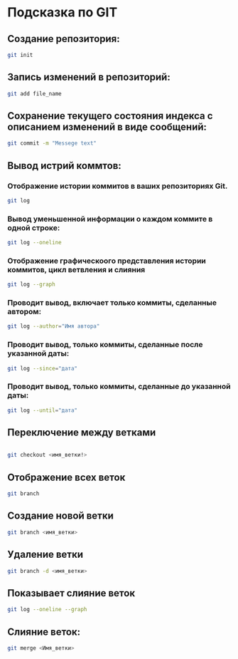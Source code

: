 # Подсказка по GIT

## Создание репозитория:
```sh
git init
```

## Запись изменений в репозиторий:
```sh
git add file_name
```

## Cохранение текущего состояния индекса с описанием изменений в виде сообщений:
```sh
git commit -m "Messege text"
```

## Вывод истрий коммтов:
### Отображение истории коммитов в ваших репозиториях Git.
```sh
git log
```
### Вывод уменьшенной информации о каждом коммите в одной строке:
```sh
git log --oneline
```
### Отображение графическоого представления истории коммитов, цикл ветвления и слияния
```sh
git log --graph
```
### Проводит вывод, включает только коммиты, сделанные автором:
```sh
git log --author="Имя автора"
```

### Проводит вывод, только коммиты, сделанные после указанной даты:
```sh
git log --since="дата"
```

### Проводит вывод, только коммиты, сделанные до указанной даты:
```sh
git log --until="дата"
```

## Переключение между ветками
```sh

git checkout <имя_ветки!>
```

## Отображение всех веток
```sh
git branch
```

## Создание новой ветки
```sh
git branch <имя_ветки>
```


## Удаление ветки
```sh
git branch -d <имя_ветки>
```

## Показывает слияние веток
```sh
git log --oneline --graph
```
## Слияние веток:
```sh
git merge <Имя_ветки>
```

